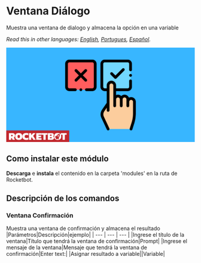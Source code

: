 # Ventana Diálogo
  
Muestra una ventana de dialogo y almacena la opción en una variable 

*Read this in other languages: [English](Manual_dialog_.md), [Portugues](Manual_dialog_.pr.md), [Español](Manual_dialog_.es.md).*
  
![banner](imgs/Banner_dialog_.png)
## Como instalar este módulo
  
__Descarga__ e __instala__ el contenido en la carpeta 'modules' en la ruta de Rocketbot.  



## Descripción de los comandos

### Ventana Confirmación
  
Muestra una ventana de confirmación y almacena el resultado
|Parámetros|Descripción|ejemplo|
| --- | --- | --- |
|Ingrese el título de la ventana|Título que tendrá la ventana de confirmación|Prompt|
|Ingrese el mensaje de la ventana|Mensaje que tendrá la ventana de confirmación|Enter text:|
|Asignar resultado a variable||Variable|
